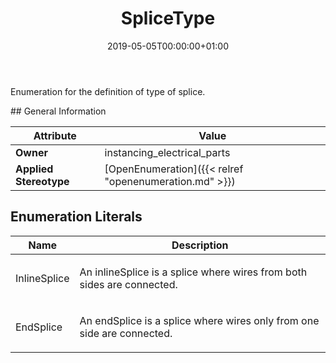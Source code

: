 ﻿---
title: SpliceType
toc: false
type: specs
date: "2019-05-05T00:00:00+01:00"
draft: false
menu_name: vec120

# Prev/next pager order (if `docs_section_pager` enabled in `params.toml`)
weight: 
---
<html><body><p>Enumeration for the definition of type of splice.  </p></body></html>
## General Information

| Attribute               | Value |
|-------------------------|-------|
| **Owner**               | instancing_electrical_parts |
| **Applied Stereotype**  | [OpenEnumeration]({{< relref "openenumeration.md" >}})<br/>  |

## Enumeration Literals
| Name          | **Description** |
|---------------|-----------------|
| InlineSplice | <html><body><p>An inlineSplice is a splice where wires from both sides are connected.  </p></body></html> |
| EndSplice | <html><body><p>An endSplice is a splice where wires only from one side are connected.  </p></body></html> |
